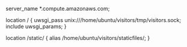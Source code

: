 server_name *.compute.amazonaws.com;

location / {
  uwsgi_pass unix:///home/ubuntu/visitors/tmp/visitors.sock;
  include uwsgi_params;
}

location /static/ {
  alias /home/ubuntu/visitors/staticfiles/;
}